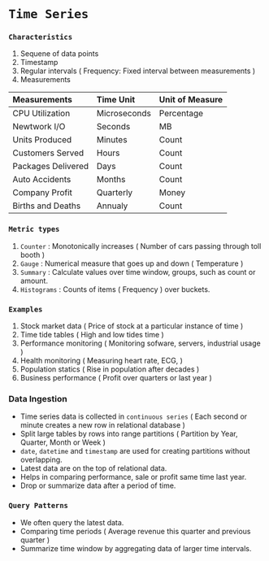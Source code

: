 # `Time Series`

### `Characteristics`

1. Sequene of data points
2. Timestamp
3. Regular intervals ( Frequency: Fixed interval between measurements )
4. Measurements

Measurements | Time Unit | Unit of Measure
:--- | :--- | :---
CPU Utilization | Microseconds | Percentage
Newtwork I/O | Seconds | MB
Units Produced | Minutes | Count
Customers Served | Hours | Count
Packages Delivered | Days | Count
Auto Accidents | Months | Count
Company Profit | Quarterly | Money
Births and Deaths | Annualy | Count

### `Metric types`

1. `Counter` :  Monotonically increases ( Number of cars passing through toll booth )
2. `Gauge` : Numerical measure that goes up and down ( Temperature )
3. `Summary` : Calculate values over time window, groups, such as count or amount.
4. `Histograms` : Counts of items ( Frequency ) over buckets.

### `Examples`

1. Stock market data ( Price of stock at a particular instance of time )
2. Time tide tables ( High and low tides time )
3. Performance monitoring ( Monitoring sofware, servers, industrial usage )
4. Health monitoring ( Measuring heart rate, ECG,  )
5. Population statics ( Rise in population after decades )
6. Business performance ( Profit over quarters or last year )

### Data Ingestion

- Time series data is collected in `continuous series` ( Each second or minute creates a new row in relational database )
- Split large tables by rows into range partitions ( Partition by Year, Quarter, Month or Week )
- `date`, `datetime` and `timestamp` are used for creating partitions without overlapping.
- Latest data are on the top of relational data.
- Helps in comparing performance, sale or profit same time last year.
- Drop or summarize data after a period of time.

### `Query Patterns`

- We often query the latest data.
- Comparing time periods ( Average revenue this quarter and previous quarter )
- Summarize time window by aggregating data of larger time intervals.

